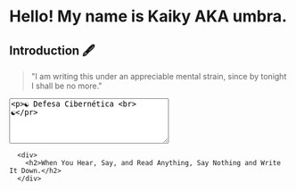 # Hello! My name is Kaiky AKA umbra.
## Introduction 🖋️
<blockquote> "I am writing this under an appreciable mental strain, since by tonight I shall be no more." </blockquote>

<div class="midcolumn">
  <main>
    <article>
      <div class="post-info">
<textarea id="story" name="story"
          rows="5" cols="33">
<p>☯ Defesa Cibernética <br> ☯</pr>
</textarea>
      </div>
        
          
      <div>
        <h2>When You Hear, Say, and Read Anything, Say Nothing and Write It Down.</h2>
      </div>


<!--
**KekDisk/KekDisk** is a ✨ _special_ ✨ repository because its `README.md` (this file) appears on your GitHub profile.

Here are some ideas to get you started:

- 🔭 I’m currently working on ...
- 🌱 I’m currently learning ...
- 👯 I’m looking to collaborate on ...
- 🤔 I’m looking for help with ...
- 💬 Ask me about ...
- 📫 How to reach me: ...
- 😄 Pronouns: ...
- ⚡ Fun fact: ...
-->
